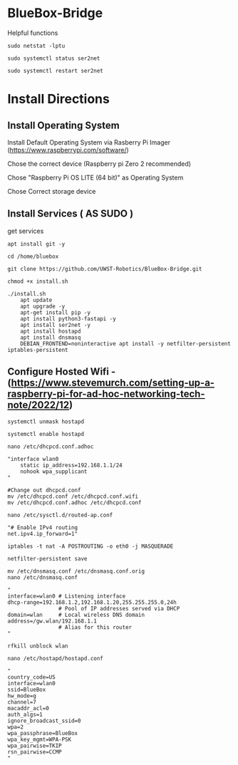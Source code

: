 # BlueBox-Bridge




Helpful functions

    sudo netstat -lptu
    
    sudo systemctl status ser2net
    
    sudo systemctl restart ser2net



# Install Directions

## Install Operating System

Install Default Operating System via Rasberry Pi Imager (https://www.raspberrypi.com/software/)

Chose the correct device (Raspberry pi Zero 2 recommended)

Chose "Raspberry Pi OS LITE (64 bit)" as Operating System

Chose Correct storage device




## Install Services ( AS SUDO )

get services

    apt install git -y

    cd /home/bluebox

    git clone https://github.com/UWST-Robotics/BlueBox-Bridge.git

    chmod +x install.sh

    ./install.sh
        apt update
        apt upgrade -y
        apt-get install pip -y
        apt install python3-fastapi -y
        apt install ser2net -y
        apt install hostapd
        apt install dnsmasq
        DEBIAN_FRONTEND=noninteractive apt install -y netfilter-persistent iptables-persistent


## Configure Hosted Wifi - (https://www.stevemurch.com/setting-up-a-raspberry-pi-for-ad-hoc-networking-tech-note/2022/12)

    systemctl unmask hostapd

    systemctl enable hostapd

    nano /etc/dhcpcd.conf.adhoc

    "interface wlan0
        static ip_address=192.168.1.1/24
        nohook wpa_supplicant
    "

    #Change out dhcpcd.conf
    mv /etc/dhcpcd.conf /etc/dhcpcd.conf.wifi
    mv /etc/dhcpcd.conf.adhoc /etc/dhcpcd.conf

    nano /etc/sysctl.d/routed-ap.conf
    
    "# Enable IPv4 routing
    net.ipv4.ip_forward=1"

    iptables -t nat -A POSTROUTING -o eth0 -j MASQUERADE

    netfilter-persistent save

    mv /etc/dnsmasq.conf /etc/dnsmasq.conf.orig
    nano /etc/dnsmasq.conf

    "
    interface=wlan0 # Listening interface
    dhcp-range=192.168.1.2,192.168.1.20,255.255.255.0,24h
                    # Pool of IP addresses served via DHCP
    domain=wlan     # Local wireless DNS domain
    address=/gw.wlan/192.168.1.1
                    # Alias for this router
    "

    rfkill unblock wlan

    nano /etc/hostapd/hostapd.conf

    "
    country_code=US
    interface=wlan0
    ssid=BlueBox
    hw_mode=g
    channel=7
    macaddr_acl=0
    auth_algs=1
    ignore_broadcast_ssid=0
    wpa=2
    wpa_passphrase=BlueBox
    wpa_key_mgmt=WPA-PSK
    wpa_pairwise=TKIP
    rsn_pairwise=CCMP
    "